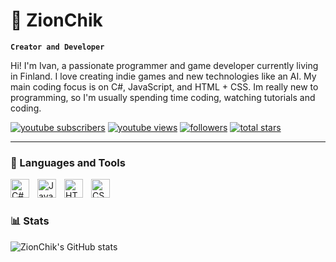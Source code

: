 # 🍉 ZionChik

**`Creator and Developer`**

Hi! I'm Ivan, a passionate programmer and game developer currently living in Finland. I love creating indie games and new technologies like an AI. My main coding focus is on C#, JavaScript, and HTML + CSS. Im really new to programming, so I'm usually spending time coding, watching tutorials and coding.

   <p align="left">
      <a href="https://www.youtube.com/@ZionChik?sub_confirmation=1">
         <img alt="youtube subscribers" title="Subscribe to my YouTube channel" src="https://custom-icon-badges.demolab.com/youtube/channel/subscribers/UC6f0ns3oDzaTpiYhXj68vfw?color=%23E05D44&label=SUBSCRIBE&logo=video&logoColor=white&style=for-the-badge&labelColor=CE4630"/></a> 
      <a href="https://www.youtube.com/@ZionChik">
         <img alt="youtube views" title="YouTube views" src="https://custom-icon-badges.demolab.com/youtube/channel/views/UC6f0ns3oDzaTpiYhXj68vfw?color=%23E1AD0E&logo=eye&logoColor=white&style=for-the-badge&labelColor=C79600"/></a> 
      <a href="https://github.com/ZionChik5000?tab=followers">
         <img alt="followers" title="Follow me on Github" src="https://custom-icon-badges.demolab.com/github/followers/ZionChik5000?color=236ad3&labelColor=1155ba&style=for-the-badge&logo=person-add&label=Follow&logoColor=white"/></a>
      <a href="https://github.com/ZionChik5000?tab=repositories&sort=stargazers">
         <img alt="total stars" title="Total stars on GitHub" src="https://custom-icon-badges.demolab.com/github/stars/ZionChik5000?color=55960c&style=for-the-badge&labelColor=488207&logo=star"/></a>
   </p>

---

### 🧰 Languages and Tools

<img align="left" alt="C#" width="30px" style="padding-right:10px;" src="https://upload.wikimedia.org/wikipedia/commons/d/d2/C_Sharp_Logo_2023.svg" />
<img align="left" alt="JavaScript" width="30px" style="padding-right:10px;" src="https://cdn.jsdelivr.net/gh/devicons/devicon/icons/javascript/javascript-plain.svg" />
<img align="left" alt="HTML" width="30px" style="padding-right:10px;" src="https://cdn.jsdelivr.net/gh/devicons/devicon/icons/html5/html5-plain.svg" />
<img align="left" alt="CSS" width="30px" style="padding-right:10px;" src="https://cdn.jsdelivr.net/gh/devicons/devicon/icons/css3/css3-plain.svg" />
<br />

#

### 📊 Stats

![ZionChik's GitHub stats](https://github-readme-stats.vercel.app/api?username=ZionChik5000&show_icons=true&theme=gruvbox)

#

[website]: https://zionchik5000.github.io/mySite/
[youtube]: https://youtube.com/@ZionChik
[instagram]: https://www.instagram.com/zionchik228/
